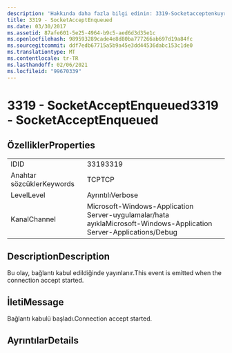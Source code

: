 ```yaml
---
description: 'Hakkında daha fazla bilgi edinin: 3319-Socketacceptenkuyruktaki'
title: 3319 - SocketAcceptEnqueued
ms.date: 03/30/2017
ms.assetid: 87afe601-5e25-4964-b9c5-aed6d3d35e1c
ms.openlocfilehash: 989593289cade4e8d80ba777266ab697d19a84fc
ms.sourcegitcommit: ddf7edb67715a5b9a45e3dd44536dabc153c1de0
ms.translationtype: MT
ms.contentlocale: tr-TR
ms.lasthandoff: 02/06/2021
ms.locfileid: "99670339"
---
```

# <a name="3319---socketacceptenqueued"></a><span data-ttu-id="3737a-103">3319 - SocketAcceptEnqueued</span><span class="sxs-lookup"><span data-stu-id="3737a-103">3319 - SocketAcceptEnqueued</span></span>

## <a name="properties"></a><span data-ttu-id="3737a-104">Özellikler</span><span class="sxs-lookup"><span data-stu-id="3737a-104">Properties</span></span>  
  
|||  
|-|-|  
|<span data-ttu-id="3737a-105">ID</span><span class="sxs-lookup"><span data-stu-id="3737a-105">ID</span></span>|<span data-ttu-id="3737a-106">3319</span><span class="sxs-lookup"><span data-stu-id="3737a-106">3319</span></span>|  
|<span data-ttu-id="3737a-107">Anahtar sözcükler</span><span class="sxs-lookup"><span data-stu-id="3737a-107">Keywords</span></span>|<span data-ttu-id="3737a-108">TCP</span><span class="sxs-lookup"><span data-stu-id="3737a-108">TCP</span></span>|  
|<span data-ttu-id="3737a-109">Level</span><span class="sxs-lookup"><span data-stu-id="3737a-109">Level</span></span>|<span data-ttu-id="3737a-110">Ayrıntılı</span><span class="sxs-lookup"><span data-stu-id="3737a-110">Verbose</span></span>|  
|<span data-ttu-id="3737a-111">Kanal</span><span class="sxs-lookup"><span data-stu-id="3737a-111">Channel</span></span>|<span data-ttu-id="3737a-112">Microsoft-Windows-Application Server-uygulamalar/hata ayıkla</span><span class="sxs-lookup"><span data-stu-id="3737a-112">Microsoft-Windows-Application Server-Applications/Debug</span></span>|  
  
## <a name="description"></a><span data-ttu-id="3737a-113">Description</span><span class="sxs-lookup"><span data-stu-id="3737a-113">Description</span></span>  

 <span data-ttu-id="3737a-114">Bu olay, bağlantı kabul edildiğinde yayınlanır.</span><span class="sxs-lookup"><span data-stu-id="3737a-114">This event is emitted when the connection accept started.</span></span>  
  
## <a name="message"></a><span data-ttu-id="3737a-115">İleti</span><span class="sxs-lookup"><span data-stu-id="3737a-115">Message</span></span>  

 <span data-ttu-id="3737a-116">Bağlantı kabulü başladı.</span><span class="sxs-lookup"><span data-stu-id="3737a-116">Connection accept started.</span></span>  
  
## <a name="details"></a><span data-ttu-id="3737a-117">Ayrıntılar</span><span class="sxs-lookup"><span data-stu-id="3737a-117">Details</span></span>
